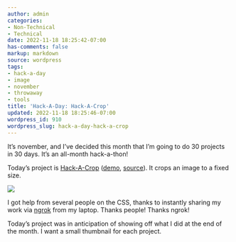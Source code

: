 ```yaml
---
author: admin
categories:
- Non-Technical
- Technical
date: 2022-11-18 18:25:42-07:00
has-comments: false
markup: markdown
source: wordpress
tags:
- hack-a-day
- image
- november
- throwaway
- tools
title: 'Hack-A-Day: Hack-A-Crop'
updated: 2022-11-18 18:25:46-07:00
wordpress_id: 910
wordpress_slug: hack-a-day-hack-a-crop
---
```

It’s november, and I’ve decided this month that I’m going to do 30 projects in 30 days. It’s an all-month hack-a-thon!

Today’s project is [Hack-A-Crop](https://tilde.za3k.com/hackaday/crop/) ([demo](https://tilde.za3k.com/hackaday/crop/), [source](https://github.com/za3k/day18_crop)). It crops an image to a fixed size.

[![](https://blog.za3k.com/wp-content/uploads/2022/11/screenshot-16.png)](https://tilde.za3k.com/hackaday/crop/)

I got help from several people on the CSS, thanks to instantly sharing my work via [ngrok](https://ngrok.com/) from my laptop. Thanks people! Thanks ngrok!

Today’s project was in anticipation of showing off what I did at the end of the month. I want a small thumbnail for each project.
